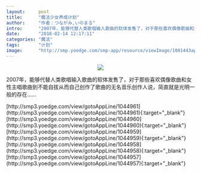 ```yaml
---
layout:     post
title:      "魔法少女养成计划"
author:     "作者：つながみ,いのまる"
intro:      "2007年，能够代替人类歌唱输入歌曲的软体发售了，对于那些喜欢偶像歌曲和女性主唱歌曲到不能自拔从而自己创作了歌曲的无名音乐创作人说，简直就是光明一般的存在……"
date:       "2018-02-14 12:17:11"
categories: "魔法"
tags:       "计划"
image:      "http://smp.yoedge.com/smp-app/resource/viewImage/1001443appline.png"
---
```

<div style="text-align: center">
<p><img src="http://smp.yoedge.com/smp-app/resource/viewImage/1001443appline.png"/></p>
</div>
<p class="post-meta">
<span>2007年，能够代替人类歌唱输入歌曲的软体发售了，对于那些喜欢偶像歌曲和女性主唱歌曲到不能自拔从而自己创作了歌曲的无名音乐创作人说，简直就是光明一般的存在……</span>
</p>
[http://smp3.yoedge.com/view/gotoAppLine/1044961](http://smp3.yoedge.com/view/gotoAppLine/1044961){:target="_blank"}
[http://smp3.yoedge.com/view/gotoAppLine/1044960](http://smp3.yoedge.com/view/gotoAppLine/1044960){:target="_blank"}
[http://smp3.yoedge.com/view/gotoAppLine/1044959](http://smp3.yoedge.com/view/gotoAppLine/1044959){:target="_blank"}
[http://smp3.yoedge.com/view/gotoAppLine/1044958](http://smp3.yoedge.com/view/gotoAppLine/1044958){:target="_blank"}
[http://smp3.yoedge.com/view/gotoAppLine/1044957](http://smp3.yoedge.com/view/gotoAppLine/1044957){:target="_blank"}


